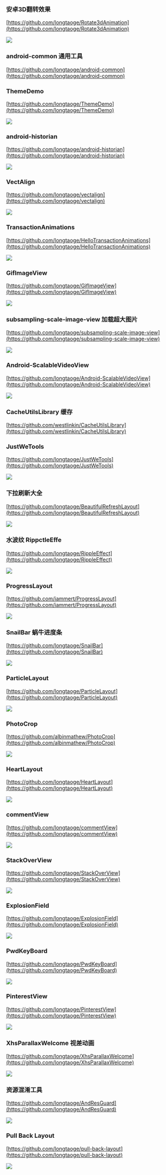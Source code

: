 ### 安卓3D翻转效果 ###

[https://github.com/longtaoge/Rotate3dAnimation](https://github.com/longtaoge/Rotate3dAnimation)


![](https://github.com/GcsSloop/Rotate3dAnimation/raw/master/Pic/%E4%BF%AE%E6%AD%A3%E5%90%8E.gif)


### android-common 通用工具 ###
[https://github.com/longtaoge/android-common](https://github.com/longtaoge/android-common)



### ThemeDemo ###
[https://github.com/longtaoge/ThemeDemo](https://github.com/longtaoge/ThemeDemo)

![](https://camo.githubusercontent.com/4e20023c30295f60e6b54d710ecfe824e2df25ee/687474703a2f2f75706c6f61642d696d616765732e6a69616e7368752e696f2f75706c6f61645f696d616765732f3136363836362d663461323662626565626233666666392e6769663f696d6167654d6f6772322f6175746f2d6f7269656e742f7374726970)


### android-historian ###

[https://github.com/longtaoge/android-historian](https://github.com/longtaoge/android-historian)

![](https://github.com/mwolfson/android-historian/raw/master/art/appdemo.gif)

### VectAlign ###
[https://github.com/longtaoge/vectalign](https://github.com/longtaoge/vectalign)


![](https://camo.githubusercontent.com/fd38b889da6436d88a91f9aa079f7f5d7d7cdcc6/687474703a2f2f7332312e706f7374696d672e6f72672f3436353762376d306a2f6d6f727068312e676966)

### TransactionAnimations ###
[https://github.com/longtaoge/HelloTransactionAnimations](https://github.com/longtaoge/HelloTransactionAnimations)

![](https://github.com/longtaoge/HelloTransactionAnimations/raw/master/fragmen.gif)

### GifImageView ###

[https://github.com/longtaoge/GifImageView](https://github.com/longtaoge/GifImageView)

![](https://raw.githubusercontent.com/felipecsl/GifImageView/master/demo.gif)

### subsampling-scale-image-view   加载超大图片 ###
[https://github.com/longtaoge/subsampling-scale-image-view](https://github.com/longtaoge/subsampling-scale-image-view)

![](https://github.com/longtaoge/subsampling-scale-image-view/raw/master/lp.gif)


### Android-ScalableVideoView ###
[https://github.com/longtaoge/Android-ScalableVideoView](https://github.com/longtaoge/Android-ScalableVideoView)

![](https://github.com/longtaoge/Android-ScalableVideoView/raw/master/sample/sample.gif)


### CacheUtilsLibrary 缓存 ###
[https://github.com/westlinkin/CacheUtilsLibrary](https://github.com/westlinkin/CacheUtilsLibrary)

### JustWeTools ###
[https://github.com/longtaoge/JustWeTools](https://github.com/longtaoge/JustWeTools)

![](https://github.com/lfkdsk/JustWeTools/raw/master/picture/gif.gif)

### 下拉刷新大全 ###

[https://github.com/longtaoge/BeautifulRefreshLayout](https://github.com/longtaoge/BeautifulRefreshLayout)

![](https://camo.githubusercontent.com/d5987bf40a04dc9894fb0ea814515088b8afd7d6/68747470733a2f2f7261772e6769746875622e636f6d2f4d61726b4d6a772f50756c6c546f526566726573682f6d61737465722f53637265656e73686f74732f312e706e67)


### 水波纹 RippctleEffe ###
[https://github.com/longtaoge/RippleEffect](https://github.com/longtaoge/RippleEffect)

![](https://github.com/traex/RippleEffect/raw/master/demo.gif)

### ProgressLayout ###
[https://github.com/iammert/ProgressLayout](https://github.com/iammert/ProgressLayout)

![](https://raw.githubusercontent.com/iammert/ProgressLayout/master/art/progress_layout_art.png)

### SnailBar 蜗牛进度条 ###

[https://github.com/longtaoge/SnailBar](https://github.com/longtaoge/SnailBar)

![](https://camo.githubusercontent.com/898918cea97a610539213a27e49fe9d8b0cd8e4a/687474703a2f2f7777772e61706b6275732e636f6d2f646174612f6174746163686d656e742f666f72756d2f3230313530392f31342f31353133333971756e76753636753272756b6e72366e2e676966)


### ParticleLayout ###

[https://github.com/longtaoge/ParticleLayout](https://github.com/longtaoge/ParticleLayout)

![](https://camo.githubusercontent.com/092e00676b8f15550ea758aa2b03f974832e5834/687474703a2f2f69332e74696574756b752e636f6d2f613231363366393065623934663831642e676966)


### PhotoCrop ###

[https://github.com/albinmathew/PhotoCrop](https://github.com/albinmathew/PhotoCrop)

![](https://raw.githubusercontent.com/albinmathew/PhotoCrop/master/screenshots/pic1.png)


### HeartLayout ###

[https://github.com/longtaoge/HeartLayout](https://github.com/longtaoge/HeartLayout)


![](https://github.com/longtaoge/HeartLayout/raw/master/assets/heartlayout.gif)


### commentView ###
[https://github.com/longtaoge/commentView](https://github.com/longtaoge/commentView)

![](https://camo.githubusercontent.com/79ca129f50f7786ee66bc772b961297759150c81/687474703a2f2f692e696d6775722e636f6d2f75536a7a4546342e706e67)

### StackOverView ###
[https://github.com/longtaoge/StackOverView](https://github.com/longtaoge/StackOverView)

![](https://camo.githubusercontent.com/eb5076c5b0b759f5a9ee9288ab754e6e9c54fd27/687474703a2f2f69313036302e70686f746f6275636b65742e636f6d2f616c62756d732f743434342f626f737379616f3136382f323031352d30342d303325323032305f35315f35305f7a7073636475696d6274612e676966)

### ExplosionField ###

[https://github.com/longtaoge/ExplosionField](https://github.com/longtaoge/ExplosionField)

![](https://github.com/longtaoge/ExplosionField/raw/master/explosionfield.gif)

### PwdKeyBoard ###
[https://github.com/longtaoge/PwdKeyBoard](https://github.com/longtaoge/PwdKeyBoard)

![](https://github.com/lorcanluo/lorcanluo.github.io/raw/master/pictures/keyboard2.png)

### PinterestView ###

[https://github.com/longtaoge/PinterestView](https://github.com/longtaoge/PinterestView)

![](https://github.com/longtaoge/PinterestView/raw/master/mine1.gif)

### XhsParallaxWelcome 视差动画 ###
[https://github.com/longtaoge/XhsParallaxWelcome](https://github.com/longtaoge/XhsParallaxWelcome)

![](https://raw.githubusercontent.com/w446108264/XhsParallaxWelcome/master/output/show.gif)


### 资源混淆工具 ###


[https://github.com/longtaoge/AndResGuard](https://github.com/longtaoge/AndResGuard)

![](https://camo.githubusercontent.com/bc16ab79e7e3a6a18ed24701233f35044a1dd237/687474703a2f2f692e696d6775722e636f6d2f554474784b714f2e706e67)

### Pull Back Layout ###

[https://github.com/longtaoge/pull-back-layout](https://github.com/longtaoge/pull-back-layout)

![](https://github.com/longtaoge/pull-back-layout/raw/master/screenshot.gif)
